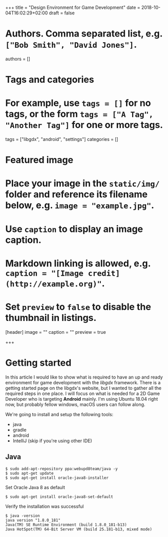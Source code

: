 +++
title = "Design Environment for Game Development"
date = 2018-10-04T16:02:29+02:00
draft = false

# Authors. Comma separated list, e.g. `["Bob Smith", "David Jones"]`.
authors = []

# Tags and categories
# For example, use `tags = []` for no tags, or the form `tags = ["A Tag", "Another Tag"]` for one or more tags.
tags = ["libgdx", "android", "settings"]
categories = []

# Featured image
# Place your image in the `static/img/` folder and reference its filename below, e.g. `image = "example.jpg"`.
# Use `caption` to display an image caption.
#   Markdown linking is allowed, e.g. `caption = "[Image credit](http://example.org)"`.
# Set `preview` to `false` to disable the thumbnail in listings.
[header]
image = ""
caption = ""
preview = true

+++

# Getting started

In this article I would like to show what is required to have an up and ready environment for
game development with the *libgdx* framework. There is a getting started page on the libgdx's website, but I wanted to gather all the required steps in one place. I will focus on what is needed for a 2D Game Developer who is targeting **Android** mainly. I'm using Ubuntu 18.04 right now, but probably fellow windows, macOS users can follow along.  

We're going to install and setup the following tools:

* java
* gradle
* android
* IntelliJ (skip if you're using other IDE)

## Java

```
$ sudo add-apt-repository ppa:webupd8team/java -y
$ sudo apt-get update
$ sudo apt-get install oracle-java8-installer
```
Set Oracle Java 8 as default
```
$ sudo apt-get install oracle-java8-set-default
```
Verify the installation was successful
```
$ java -version
java version "1.8.0_181"
Java(TM) SE Runtime Environment (build 1.8.0_181-b13)
Java HotSpot(TM) 64-Bit Server VM (build 25.181-b13, mixed mode)
```
